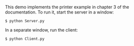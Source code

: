 This demo implements the printer example in chapter 3 of the
documentation. To run it, start the server in a window:
```
$ python Server.py
```
In a separate window, run the client:
```
$ python Client.py
```